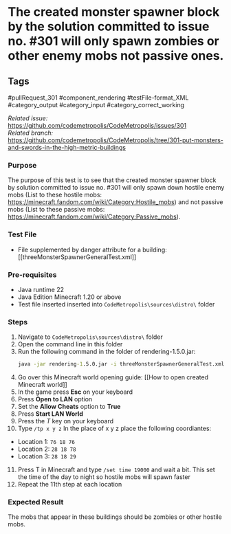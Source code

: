 # The created monster spawner block by the solution committed to issue no. #301 will only spawn zombies or other enemy mobs not passive ones.

## Tags
#pullRequest_301 #component_rendering #testFile-format_XML #category_output #category_input #category_correct_working

_Related issue:_ https://github.com/codemetropolis/CodeMetropolis/issues/301 <br>
_Related branch:_ https://github.com/codemetropolis/CodeMetropolis/tree/301-put-monsters-and-swords-in-the-high-metric-buildings

### Purpose
 The purpose of this test is to see that the created monster spawner block by solution committed to issue no. #301 will only spawn down hostile enemy mobs (List to these hostile mobs: https://minecraft.fandom.com/wiki/Category:Hostile_mobs) and not passive mobs (List to these passive mobs: https://minecraft.fandom.com/wiki/Category:Passive_mobs).

### Test File
- File supplemented by danger attribute for a building: [[threeMonsterSpawnerGeneralTest.xml]]

### Pre-requisites		
- Java runtime 22
- Java Edition Minecraft 1.20 or above
- Test file inserted inserted into `CodeMetropolis\sources\distro\` folder

### Steps
1. Navigate to `CodeMetropolis\sources\distro\` folder
2. Open the command line in this folder
3. Run the following command in the folder of rendering-1.5.0.jar:
    ```cmd
	java -jar rendering-1.5.0.jar -i threeMonsterSpawnerGeneralTest.xml -world world
	```
4. Go over this Minecraft world opening guide: [[How to open created Minecraft world]]
5. In the game press **Esc** on your keyboard
6. Press **Open to LAN** option
7. Set the **Allow Cheats** option to **True**
8. Press **Start LAN World**
9. Press the *T* key on your keyboard
10. Type `/tp x y z`
   In the place of x y z place the following coordiantes:
   - Location 1: `76 18 76`
   - Location 2: `28 18 78`
   - Location 3: `28 18 29`
11. Press T in Minecraft and type `/set time 19000` and wait a bit. This set the time of the day to night so hostile mobs will spawn faster
12. Repeat the 11th step at each location

### Expected Result
The mobs that appear in these buildings should be zombies or other hostile mobs.